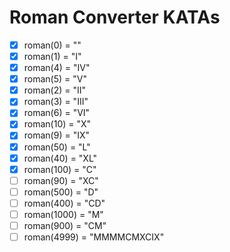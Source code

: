 # Roman Converter KATAs

- [x] roman(0) = ""
- [x] roman(1) = "I"
- [x] roman(4) = "IV"
- [x] roman(5) = "V"
- [x] roman(2) = "II"
- [x] roman(3) = "III"
- [x] roman(6) = "VI"
- [x] roman(10) = "X"
- [x] roman(9) = "IX"
- [x] roman(50) = "L"
- [x] roman(40) = "XL"
- [x] roman(100) = "C"
- [ ] roman(90) = "XC"
- [ ] roman(500) = "D"
- [ ] roman(400) = "CD"
- [ ] roman(1000) = "M"
- [ ] roman(900) = "CM"
- [ ] roman(4999) = "MMMMCMXCIX"